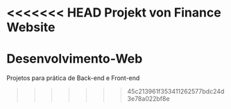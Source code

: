 <<<<<<< HEAD
Projekt von Finance Website
=======
# Desenvolvimento-Web
 Projetos para prática de Back-end e Front-end
>>>>>>> 45c213961f353411262577bdc24d3e78a022bf8e

